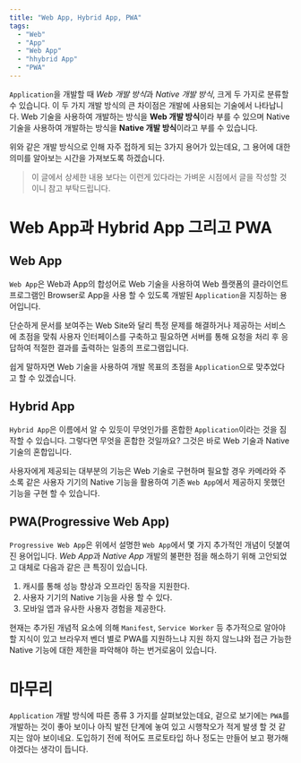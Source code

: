 ```yaml
---
title: "Web App, Hybrid App, PWA"
tags:
  - "Web"
  - "App"
  - "Web App"
  - "hhybrid App"
  - "PWA"
---
```


`Application`을 개발할 때 *Web 개발 방식*과 *Native 개발 방식*, 크게 두 가지로 분류할 수 있습니다. 이 두 가지 개발 방식의 큰 차이점은 개발에 사용되는 기술에서 나타납니다. Web 기술을 사용하여 개발하는 방식을 **Web 개발 방식**이라 부를 수 있으며 Native 기술을 사용하여 개발하는 방식을 **Native 개발 방식**이라고 부를 수 있습니다.

위와 같은 개발 방식으로 인해 자주 접하게 되는 3가지 용어가 있는데요, 그 용어에 대한 의미를 알아보는 시간을 가져보도록 하겠습니다.

> 이 글에서 상세한 내용 보다는 이런게 있다라는 가벼운 시점에서 글을 작성할 것이니 참고 부탁드립니다.

# Web App과 Hybrid App 그리고 PWA

## Web App

`Web App`은 Web과 App의 합성어로 Web 기술을 사용하여 Web 플랫폼의 클라이언트 프로그램인 Browser로 App을 사용 할 수 있도록 개발된 `Application`을 지칭하는 용어입니다.

단순하게 문서를 보여주는 Web Site와 달리 특정 문제를 해결하거나 제공하는 서비스에 초점을 맞춰 사용자 인터페이스를 구축하고 필요하면 서버를 통해 요청을 처리 후 응답하여 적절한 결과를 출력하는 일종의 프로그램입니다.

쉽게 말하자면 Web 기술을 사용하여 개발 목표의 초점을 `Application`으로 맞추었다고 할 수 있겠습니다.

## Hybrid App

`Hybrid App`은 이름에서 알 수 있듯이 무엇인가를 혼합한 `Application`이라는 것을 짐작할 수 있습니다. 그렇다면 무엇을 혼합한 것일까요? 그것은 바로 Web 기술과 Native 기술의 혼합입니다.

사용자에게 제공되는 대부분의 기능은 Web 기술로 구현하며 필요할 경우 카메라와 주소록 같은 사용자 기기의 Native 기능을 활용하여 기존 `Web App`에서 제공하지 못했던 기능을 구현 할 수 있습니다.

## PWA(Progressive Web App)

`Progressive Web App`은 위에서 설명한 `Web App`에서 몇 가지 추가적인 개념이 덧붙여진 용어입니다. *Web App*과 *Native App* 개발의 불편한 점을 해소하기 위해 고안되었고 대체로 다음과 같은 큰 특징이 있습니다.

1. 캐시를 통해 성능 향상과 오프라인 동작을 지원한다.
1. 사용자 기기의 Native 기능을 사용 할 수 있다.
1. 모바일 앱과 유사한 사용자 경험을 제공한다.

현재는 추가된 개념적 요소에 의해 `Manifest`, `Service Worker` 등 추가적으로 알아야 할 지식이 있고 브라우저 벤더 별로 PWA를 지원하느냐 지원 하지 않느냐와 접근 가능한 Native 기능에 대한 제한을 파악해야 하는 번거로움이 있습니다.

# 마무리

`Application` 개발 방식에 따른 종류 3 가지를 살펴보았는데요, 겉으로 보기에는 `PWA`를 개발하는 것이 좋아 보이나 아직 발전 단계에 놓여 있고 시행착오가 적게 발생 할 것 같지는 않아 보이네요. 도입하기 전에 적어도 프로토타입 하나 정도는 만들어 보고 평가해야겠다는 생각이 듭니다.
